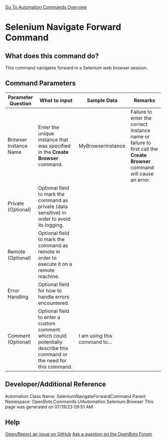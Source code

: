 <!--TITLE: Selenium Navigate Forward Command -->
<!-- SUBTITLE: a command in the UI Automation Commands\Selenium\Browser group. -->
[Go To Automation Commands Overview](/automation-commands)


# Selenium Navigate Forward Command


## What does this command do?
This command navigates forward in a Selenium web browser session.


## Command Parameters
| Parameter Question   	| What to input  	|  Sample Data 	| Remarks  	|
| ---                    | ---               | ---           | ---       |
|Browser Instance Name|Enter the unique instance that was specified in the **Create Browser** command.|MyBrowserInstance|Failure to enter the correct instance name or failure to first call the **Create Browser** command will cause an error.|
|Private (Optional)|Optional field to mark the command as private (data sensitive) in order to avoid its logging.|||
|Remote (Optional)|Optional field to mark the command as remote in order to execute it on a remote machine.|||
|Error Handling|Optional field for how to handle errors encountered.|||
|Comment (Optional)|Optional field to enter a custom comment which could potentially describe this command or the need for this command.|I am using this command to...||


## Developer/Additional Reference
Automation Class Name: SeleniumNavigateForwardCommand
Parent Namespace: OpenBots.Commands.UIAutomation.Selenium.Browser
This page was generated on 07/19/23 09:51 AM


## Help
[Open/Report an issue on GitHub](https://github.com/OpenBotsAI/OpenBots.Studio/issues/new)
[Ask a question on the OpenBots Forum](https://openbots.ai/forums/)
